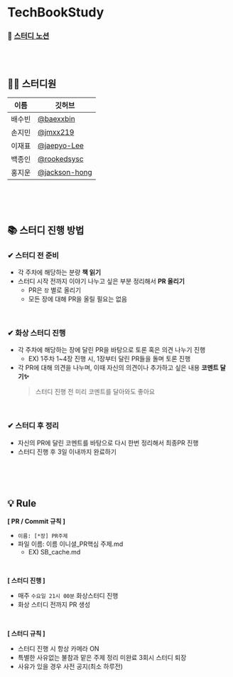 # TechBookStudy

### 📔 [스터디 노션](https://www.notion.so/jmxx219/1424a914903443f1a34deabaf298bb14)

<br>
<br>

## 👨‍💻 스터디원

|이름|깃허브|
|------|---|
|배수빈|[@baexxbin](https://github.com/baexxbin)|
|손지민|[@jmxx219](https://github.com/jmxx219)|
|이재표|[@jaepyo-Lee](https://github.com/jaepyo-Lee)|
|백종인|[@rookedsysc](https://github.com/rookedsysc)|
|홍지운|[@jackson-hong](https://github.com/jackson-hong)|

<br>
<br>
<br>


## 📚 스터디 진행 방법

### ✔︎ 스터디 전 준비
* 각 주차에 해당하는 분량 **책 읽기**
* 스터디 시작 전까지 이야기 나누고 싶은 부분 정리해서 **PR 올리기**
    * PR은 `장` 별로 올리기
    * 모든 장에 대해 PR을 올릴 필요는 없음

<br>

### ✔︎ 화상 스터디 진행
* 각 주차에 해당하는 장에 달린 PR을 바탕으로 토론 혹은 의견 나누기 진행
    * EX) 1주차 1~4장 진행 시, 1장부터 달린 PR들을 돌며 토론 진행
* 각 PR에 대해 의견을 나누며, 이때 자신의 의견이나 추가하고 싶은 내용 **코멘트 달기✨**
    > 스터디 진행 전 미리 코멘트를 달아와도 좋아요

<br>

### ✔︎ 스터디 후 정리
* 자신의 PR에 달린 코멘트를 바탕으로 다시 한번 정리해서 최종PR 진행
* 스터디 진행 후 3일 이내까지 완료하기

<br>
<br>
<br>


## 💡 Rule

**[ PR / Commit 규칙 ]**
- `이름: [*장] PR주제`
- 파일 이름: 이름 이니셜_PR핵심 주제.md
    - EX) SB_cache.md

<br>

**[ 스터디 진행 ]**
- 매주 `수요일 21시 00분` 화상스터디 진행
- 화상 스터디 전까지 PR 생성

<br>

**[ 스터디 규칙 ]**
- 스터디 진행 시 항상 카메라 ON
- 특별한 사유없는 불참과 맡은 주제 정리 미완료 3회시 스터디 퇴장
- 사유가 있을 경우 사전 공지(최소 하루전)
